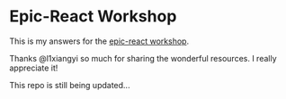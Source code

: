 # Epic-React Workshop

This is my answers for the [epic-react workshop](epicreact.dev). 

Thanks @l1xiangyi so much for sharing the wonderful resources. I really appreciate it! 

This repo is still being updated...
